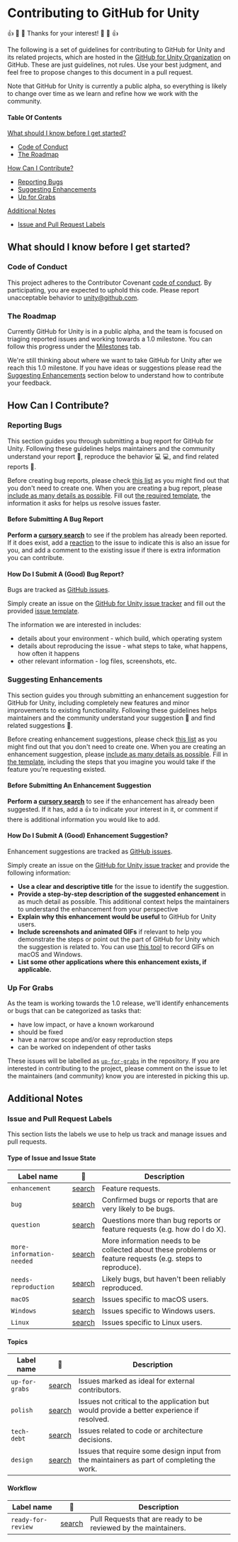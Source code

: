 # Contributing to GitHub for Unity

:+1: :tada: :sparkling_heart: Thanks for your interest! :sparkling_heart: :tada: :+1:

The following is a set of guidelines for contributing to GitHub for Unity and its
related projects, which are hosted in the [GitHub for Unity Organization](https://github.com/github-for-unity)
on GitHub. These are just guidelines, not rules. Use your best judgment, and
feel free to propose changes to this document in a pull request.

Note that GitHub for Unity is currently a public alpha, so everything is likely to
change over time as we learn and refine how we work with the community.

#### Table Of Contents

[What should I know before I get started?](#what-should-i-know-before-i-get-started)
  * [Code of Conduct](#code-of-conduct)
  * [The Roadmap](#the-roadmap)

[How Can I Contribute?](#how-can-i-contribute)
  * [Reporting Bugs](#reporting-bugs)
  * [Suggesting Enhancements](#suggesting-enhancements)
  * [Up for Grabs](#up-for-grabs)

[Additional Notes](#additional-notes)
  * [Issue and Pull Request Labels](#issue-and-pull-request-labels)

## What should I know before I get started?

### Code of Conduct

This project adheres to the Contributor Covenant [code of conduct](CODE_OF_CONDUCT.md).
By participating, you are expected to uphold this code.
Please report unacceptable behavior to [unity@github.com](mailto:unity@github.com).

### The Roadmap

Currently GitHub for Unity is in a public alpha, and the team is focused on
triaging reported issues and working towards a 1.0 milestone.
You can follow this progress under the [Milestones](https://github.com/github-for-unity/Unity/milestones)
tab.

We're still thinking about where we want to take GitHub for Unity after we reach
this 1.0 milestone. If you have ideas or suggestions please read the [Suggesting Enhancements](#suggesting-enhancements)
section below to understand how to contribute your feedback.

## How Can I Contribute?

### Reporting Bugs

This section guides you through submitting a bug report for GitHub for Unity.
Following these guidelines helps maintainers and the community understand your
report :pencil:, reproduce the behavior :computer: :computer:, and find related
reports :mag_right:.

Before creating bug reports, please check [this list](#before-submitting-a-bug-report)
as you might find out that you don't need to create one. When you are creating
a bug report, please [include as many details as possible](#how-do-i-submit-a-good-bug-report).
Fill out [the required template](./.github/ISSUE_TEMPLATE.md), the information
it asks for helps us resolve issues faster.

#### Before Submitting A Bug Report

**Perform a [cursory search](https://github.com/github-for-unity/Unity/labels/bug)**
to see if the problem has already been reported. If it does exist, add a
[reaction](https://help.github.com/articles/about-discussions-in-issues-and-pull-requests/#reacting-to-ideas-in-issues-and-pull-requests)
to the issue to indicate this is also an issue for you, and add a
comment to the existing issue if there is extra information you can contribute.

#### How Do I Submit A (Good) Bug Report?

Bugs are tracked as [GitHub issues](https://guides.github.com/features/issues/).

Simply create an issue on the [GitHub for Unity issue tracker](https://github.com/github-for-unity/Unity/issues)
and fill out the provided [issue template](./.github/ISSUE_TEMPLATE.md).

The information we are interested in includes:

 - details about your environment - which build, which operating system
 - details about reproducing the issue - what steps to take, what happens, how
   often it happens
 - other relevant information - log files, screenshots, etc.

### Suggesting Enhancements

This section guides you through submitting an enhancement suggestion for
GitHub for Unity, including completely new features and minor improvements to
existing functionality. Following these guidelines helps maintainers and the
community understand your suggestion :pencil: and find related suggestions
:mag_right:.

Before creating enhancement suggestions, please check [this list](#before-submitting-an-enhancement-suggestion)
as you might find out that you don't need to create one. When you are creating
an enhancement suggestion, please [include as many details as possible](#how-do-i-submit-a-good-enhancement-suggestion).
Fill in [the template](./.github/ISSUE_TEMPLATE.md), including the steps
that you imagine you would take if the feature you're requesting existed.

#### Before Submitting An Enhancement Suggestion

**Perform a [cursory search](https://github.com/github-for-unity/Unity/labels/enhancement)**
to see if the enhancement has already been suggested. If it has, add a
:thumbsup: to indicate your interest in it, or comment if there is additional
information you would like to add.

#### How Do I Submit A (Good) Enhancement Suggestion?

Enhancement suggestions are tracked as [GitHub issues](https://guides.github.com/features/issues/).

Simply create an issue on the [GitHub for Unity issue tracker](https://github.com/github-for-unity/Unity/issues)
and provide the following information:

* **Use a clear and descriptive title** for the issue to identify the
  suggestion.
* **Provide a step-by-step description of the suggested enhancement** in as
  much detail as possible. This additional context helps the maintainers to
  understand the enhancement from your perspective
* **Explain why this enhancement would be useful** to GitHub for Unity users.
* **Include screenshots and animated GIFs** if relevant to help you demonstrate
  the steps or point out the part of GitHub for Unity which the suggestion is
  related to. You can use [this tool](http://www.cockos.com/licecap/) to record
  GIFs on macOS and Windows.
* **List some other applications where this enhancement exists, if applicable.**

### Up For Grabs

As the team is working towards the 1.0 release, we'll identify enhancements or
bugs that can be categorized as tasks that:

 - have low impact, or have a known workaround
 - should be fixed
 - have a narrow scope and/or easy reproduction steps
 - can be worked on independent of other tasks

These issues will be labelled as [`up-for-grabs`](https://github.com/github-for-unity/Unity/labels/up-for-grabs)
in the repository. If you are interested in contributing to the project, please
comment on the issue to let the maintainers (and community) know you are
interested in picking this up.

## Additional Notes

### Issue and Pull Request Labels

This section lists the labels we use to help us track and manage issues and
pull requests.

#### Type of Issue and Issue State

| Label name | :mag_right: | Description |
| --- | --- | --- |
| `enhancement` | [search](https://github.com/github-for-unity/Unity/labels/enhancement) | Feature requests. |
| `bug` | [search](https://github.com/github-for-unity/Unity/labels/bug)  | Confirmed bugs or reports that are very likely to be bugs. |
| `question` | [search](https://github.com/github-for-unity/Unity/labels/question)  | Questions more than bug reports or feature requests (e.g. how do I do X). |
| `more-information-needed` | [search](https://github.com/github-for-unity/Unity/labels/more-information-needed) | More information needs to be collected about these problems or feature requests (e.g. steps to reproduce). |
| `needs-reproduction` | [search](https://github.com/github-for-unity/Unity/labels/needs-reproduction)  | Likely bugs, but haven't been reliably reproduced. |
| `macOS` | [search](https://github.com/github-for-unity/Unity/labels/macOS)  | Issues specific to macOS users. |
| `Windows` | [search](https://github.com/github-for-unity/Unity/labels/Windows)  | Issues specific to Windows users. |
| `Linux` | [search](https://github.com/github-for-unity/Unity/labels/Linux)  | Issues specific to Linux users. |

#### Topics

| Label name | :mag_right: | Description |
| --- | --- | --- |
| `up-for-grabs` | [search](https://github.com/github-for-unity/Unity/labels/up-for-grabs)  | Issues marked as ideal for external contributors. |
| `polish` | [search](https://github.com/github-for-unity/Unity/labels/polish) | Issues not critical to the application but would provide a better experience if resolved. |
| `tech-debt` | [search](https://github.com/github-for-unity/Unity/labels/tech-debt) | Issues related to code or architecture decisions. |
| `design` | [search](https://github.com/github-for-unity/Unity/labels/design)  | Issues that require some design input from the maintainers as part of completing the work. |

#### Workflow

| Label name | :mag_right: | Description |
| --- | --- | --- |
| `ready-for-review` | [search](https://github.com/github-for-unity/Unity/labels/ready-for-review)  | Pull Requests that are ready to be reviewed by the maintainers. |
